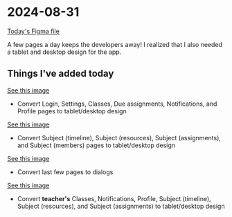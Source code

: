 # 2024-08-31

[Today's Figma file](https://www.figma.com/design/gExw6OWSHfpdTFB5g34f6c/Classy-app?version-id=6536596351&node-id=57795-3045&node-type=CANVAS&t=X446fUdzXRdoO9uj-0)

A few pages a day keeps the developers away! I realized that I also needed a tablet and desktop design for the app.

## Things I've added today

[See this image](./Changes.png)

- Convert Login, Settings, Classes, Due assignments, Notifications, and Profile pages to tablet/desktop design

[See this image](./Changes-1.png)

- Convert Subject (timeline), Subject (resources), Subject (assignments), and Subject (members) pages to tablet/desktop design

[See this image](./Changes-2.png)

- Convert last few pages to dialogs

[See this image](./Changes-3.png)

- Convert **teacher's** Classes, Notifications, Profile, Subject (timeline), Subject (resources), and Subject (assignments) to tablet/desktop design
